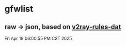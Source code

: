# gfwlist
## raw -> json, based on [v2ray-rules-dat](https://github.com/Loyalsoldier/v2ray-rules-dat)
Fri Apr 18 06:00:55 PM CST 2025

